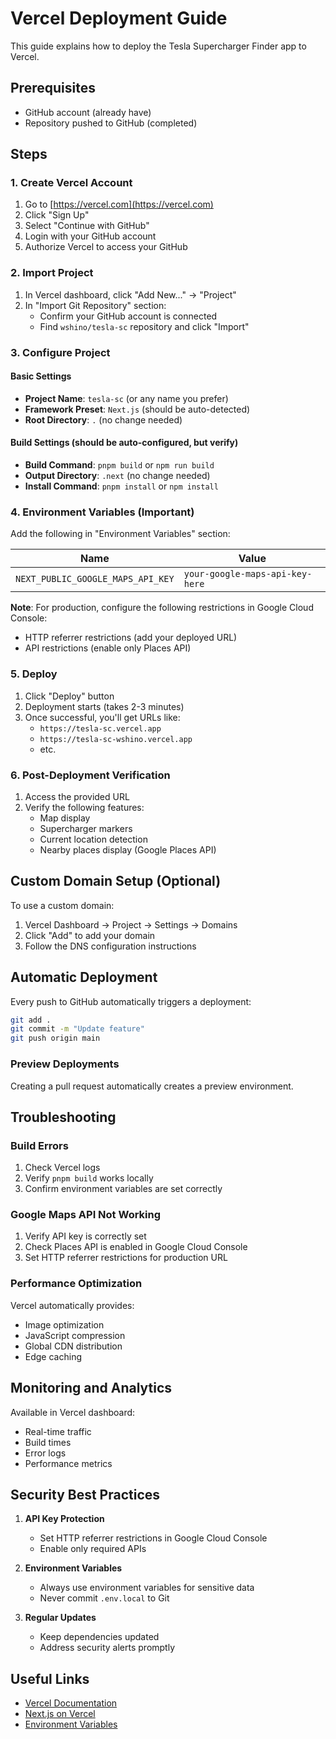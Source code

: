 # Vercel Deployment Guide

This guide explains how to deploy the Tesla Supercharger Finder app to Vercel.

## Prerequisites

- GitHub account (already have)
- Repository pushed to GitHub (completed)

## Steps

### 1. Create Vercel Account

1. Go to [https://vercel.com](https://vercel.com)
2. Click "Sign Up"
3. Select "Continue with GitHub"
4. Login with your GitHub account
5. Authorize Vercel to access your GitHub

### 2. Import Project

1. In Vercel dashboard, click "Add New..." → "Project"
2. In "Import Git Repository" section:
   - Confirm your GitHub account is connected
   - Find `wshino/tesla-sc` repository and click "Import"

### 3. Configure Project

#### Basic Settings

- **Project Name**: `tesla-sc` (or any name you prefer)
- **Framework Preset**: `Next.js` (should be auto-detected)
- **Root Directory**: `.` (no change needed)

#### Build Settings (should be auto-configured, but verify)

- **Build Command**: `pnpm build` or `npm run build`
- **Output Directory**: `.next` (no change needed)
- **Install Command**: `pnpm install` or `npm install`

### 4. Environment Variables (Important)

Add the following in "Environment Variables" section:

| Name                              | Value                           |
| --------------------------------- | ------------------------------- |
| `NEXT_PUBLIC_GOOGLE_MAPS_API_KEY` | `your-google-maps-api-key-here` |

**Note**: For production, configure the following restrictions in Google Cloud Console:

- HTTP referrer restrictions (add your deployed URL)
- API restrictions (enable only Places API)

### 5. Deploy

1. Click "Deploy" button
2. Deployment starts (takes 2-3 minutes)
3. Once successful, you'll get URLs like:
   - `https://tesla-sc.vercel.app`
   - `https://tesla-sc-wshino.vercel.app`
   - etc.

### 6. Post-Deployment Verification

1. Access the provided URL
2. Verify the following features:
   - Map display
   - Supercharger markers
   - Current location detection
   - Nearby places display (Google Places API)

## Custom Domain Setup (Optional)

To use a custom domain:

1. Vercel Dashboard → Project → Settings → Domains
2. Click "Add" to add your domain
3. Follow the DNS configuration instructions

## Automatic Deployment

Every push to GitHub automatically triggers a deployment:

```bash
git add .
git commit -m "Update feature"
git push origin main
```

### Preview Deployments

Creating a pull request automatically creates a preview environment.

## Troubleshooting

### Build Errors

1. Check Vercel logs
2. Verify `pnpm build` works locally
3. Confirm environment variables are set correctly

### Google Maps API Not Working

1. Verify API key is correctly set
2. Check Places API is enabled in Google Cloud Console
3. Set HTTP referrer restrictions for production URL

### Performance Optimization

Vercel automatically provides:

- Image optimization
- JavaScript compression
- Global CDN distribution
- Edge caching

## Monitoring and Analytics

Available in Vercel dashboard:

- Real-time traffic
- Build times
- Error logs
- Performance metrics

## Security Best Practices

1. **API Key Protection**

   - Set HTTP referrer restrictions in Google Cloud Console
   - Enable only required APIs

2. **Environment Variables**

   - Always use environment variables for sensitive data
   - Never commit `.env.local` to Git

3. **Regular Updates**
   - Keep dependencies updated
   - Address security alerts promptly

## Useful Links

- [Vercel Documentation](https://vercel.com/docs)
- [Next.js on Vercel](https://vercel.com/docs/frameworks/nextjs)
- [Environment Variables](https://vercel.com/docs/projects/environment-variables)
